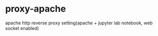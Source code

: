 # proxy-apache
apache http reverse proxy setting(apache + jupyter lab notebook, web socket enabled)
